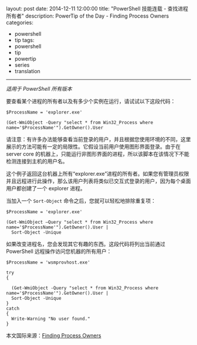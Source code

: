 layout: post
date: 2014-12-11 12:00:00
title: "PowerShell 技能连载 - 查找进程所有者"
description: PowerTip of the Day - Finding Process Owners
categories:
- powershell
- tip
tags:
- powershell
- tip
- powertip
- series
- translation
---
_适用于 PowerShell 所有版本_

要查看某个进程的所有者以及有多少个实例在运行，请试试以下这段代码：

    $ProcessName = 'explorer.exe'
    
    (Get-WmiObject -Query "select * from Win32_Process where name='$ProcessName'").GetOwner().User 

请注意：有许多办法能够查看当前登录的用户，并且根据您使用环境的不同，这里展示的方法可能有一定的局限性。它假设当前用户使用图形界面登录。由于在 server core 的机器上，只能运行非图形界面的进程，所以该脚本在该情况下不能检测连接到主机的用户名。

这个例子返回这台机器上所有“explorer.exe”进程的所有者。如果您有管理员权限并且远程进行此操作，那么该用户列表将类似已交互式登录的用户，因为每个桌面用户都创建了一个 explorer 进程。

当加入一个 `Sort-Object` 命令之后，您就可以轻松地排除重复项：

    $ProcessName = 'explorer.exe'
    
    (Get-WmiObject –Query "select * from Win32_Process where name='$ProcessName'").GetOwner().User |
      Sort-Object -Unique

如果改变进程名，您会发现其它有趣的东西。这段代码将列出当前通过 PowerShell 远程操作访问您机器的所有用户：

    $ProcessName = 'wsmprovhost.exe'
    
    try
    {
    
      (Get-WmiObject -Query "select * from Win32_Process where name='$ProcessName'").GetOwner().User |
      Sort-Object -Unique
    }
    catch
    {
      Write-Warning "No user found."
    }

<!--more-->
本文国际来源：[Finding Process Owners](http://community.idera.com/powershell/powertips/b/tips/posts/finding-process-owners)
